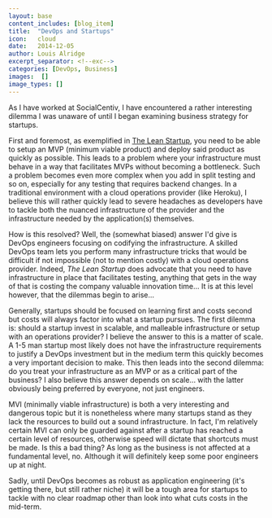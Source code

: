 ```yaml
---
layout: base
content_includes: [blog_item]
title:  "DevOps and Startups"
icon:   cloud
date:   2014-12-05
author: Louis Alridge
excerpt_separator: <!--exc-->
categories: [DevOps, Business]
images:  []
image_types: []
---
```


As I have worked at SocialCentiv, I have encountered a rather interesting dilemma I was unaware of until I began<!--exc--> examining business strategy for startups.  

First and foremost, as exemplified in [The Lean Startup](http://theleanstartup.com), you need to be able to setup an MVP (minimum viable product) and deploy said product as quickly as possible. This leads to a problem where your infrastructure must behave in a way that facilitates MVPs without becoming a bottleneck. Such a problem becomes even more complex when you add in split testing and so on, especially for any testing that requires backend changes. In a traditional environment with a cloud operations provider (like Heroku), I believe this will rather quickly lead to severe headaches as developers have to tackle both the nuanced infrastructure of the provider and the infrastructure needed by the application(s) themselves.

How is this resolved? Well, the (somewhat biased) answer I'd give is DevOps engineers focusing on codifying the infrastructure. A skilled DevOps team lets you perform many infrastructure tricks that would be difficult if not impossible (not to mention costly) with a cloud operations provider. Indeed, _The Lean Startup_ does advocate that you need to have infrastructure in place that facilitates testing, anything that gets in the way of that is costing the company valuable innovation time... It is at this level however, that the dilemmas begin to arise...

Generally, startups should be focused on learning first and costs second but costs will always factor into what a startup pursues. The first dilemma is: should a startup invest in scalable, and malleable infrastructure or setup with an operations provider? I believe the answer to this is a matter of scale. A 1-5 man startup most likely does not have the infrastructure requirements to justify a DevOps investment but in the medium term this quickly becomes a very important decision to make. This then leads into the second dilemma: do you treat your infrastructure as an MVP or as a critical part of the business? I also believe this answer depends on scale... with the latter obviously being preferred by everyone, not just engineers.

MVI (minimally viable infrastructure) is both a very interesting and dangerous topic but it is nonetheless where many startups stand as they lack the resources to build out a sound infrastructure. In fact, I'm relatively certain MVI can only be guarded against after a startup has reached a certain level of resources, otherwise speed will dictate that shortcuts must be made. Is this a bad thing? As long as the business is not affected at a fundamental level, no. Although it will definitely keep some poor engineers up at night.

Sadly, until DevOps becomes as robust as application engineering (it's getting there, but still rather niche) it will be a tough area for startups to tackle with no clear roadmap other than look into what cuts costs in the mid-term.
